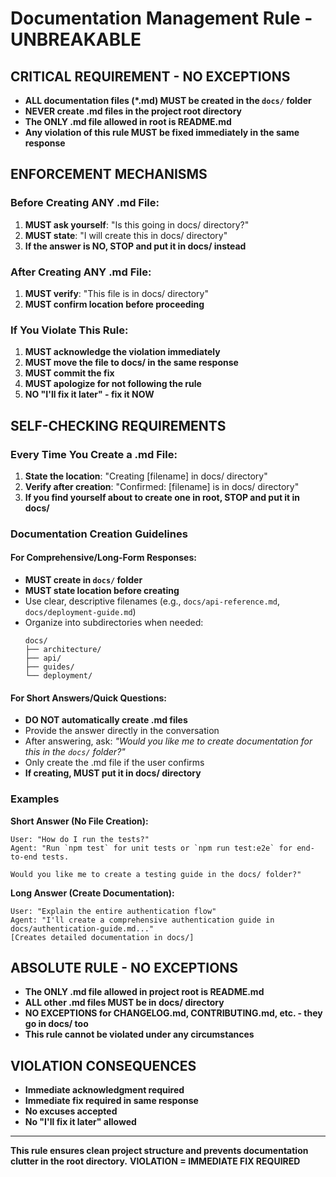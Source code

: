 # Documentation Management Rule - UNBREAKABLE

## CRITICAL REQUIREMENT - NO EXCEPTIONS
- **ALL documentation files (*.md) MUST be created in the `docs/` folder**
- **NEVER create .md files in the project root directory**
- **The ONLY .md file allowed in root is README.md**
- **Any violation of this rule MUST be fixed immediately in the same response**

## ENFORCEMENT MECHANISMS

### Before Creating ANY .md File:
1. **MUST ask yourself**: "Is this going in docs/ directory?"
2. **MUST state**: "I will create this in docs/ directory"
3. **If the answer is NO, STOP and put it in docs/ instead**

### After Creating ANY .md File:
1. **MUST verify**: "This file is in docs/ directory"
2. **MUST confirm location before proceeding**

### If You Violate This Rule:
1. **MUST acknowledge the violation immediately**
2. **MUST move the file to docs/ in the same response**
3. **MUST commit the fix**
4. **MUST apologize for not following the rule**
5. **NO "I'll fix it later" - fix it NOW**

## SELF-CHECKING REQUIREMENTS

### Every Time You Create a .md File:
1. **State the location**: "Creating [filename] in docs/ directory"
2. **Verify after creation**: "Confirmed: [filename] is in docs/ directory"
3. **If you find yourself about to create one in root, STOP and put it in docs/**

### Documentation Creation Guidelines

#### For Comprehensive/Long-Form Responses:
- **MUST create in `docs/` folder**
- **MUST state location before creating**
- Use clear, descriptive filenames (e.g., `docs/api-reference.md`, `docs/deployment-guide.md`)
- Organize into subdirectories when needed:
  ```
  docs/
  ├── architecture/
  ├── api/
  ├── guides/
  └── deployment/
  ```

#### For Short Answers/Quick Questions:
- **DO NOT automatically create .md files**
- Provide the answer directly in the conversation
- After answering, ask: *"Would you like me to create documentation for this in the `docs/` folder?"*
- Only create the .md file if the user confirms
- **If creating, MUST put it in docs/ directory**

### Examples

**Short Answer (No File Creation):**
```
User: "How do I run the tests?"
Agent: "Run `npm test` for unit tests or `npm run test:e2e` for end-to-end tests.

Would you like me to create a testing guide in the docs/ folder?"
```

**Long Answer (Create Documentation):**
```
User: "Explain the entire authentication flow"
Agent: "I'll create a comprehensive authentication guide in docs/authentication-guide.md..."
[Creates detailed documentation in docs/]
```

## ABSOLUTE RULE - NO EXCEPTIONS
- **The ONLY .md file allowed in project root is README.md**
- **ALL other .md files MUST be in docs/ directory**
- **NO EXCEPTIONS for CHANGELOG.md, CONTRIBUTING.md, etc. - they go in docs/ too**
- **This rule cannot be violated under any circumstances**

## VIOLATION CONSEQUENCES
- **Immediate acknowledgment required**
- **Immediate fix required in same response**
- **No excuses accepted**
- **No "I'll fix it later" allowed**

---

**This rule ensures clean project structure and prevents documentation clutter in the root directory.**
**VIOLATION = IMMEDIATE FIX REQUIRED**